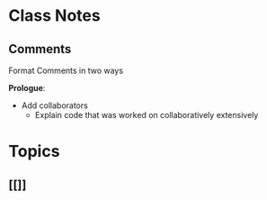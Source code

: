# Class Notes

## Comments 

Format Comments in two ways

**Prologue**:
- Add collaborators
	- Explain code that was worked on collaboratively extensively



# Topics

## [[]]
